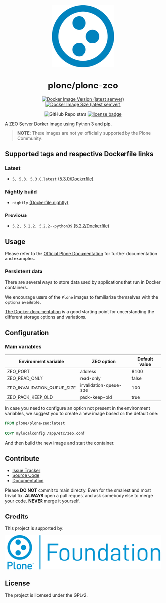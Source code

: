 <p align="center">
    <img alt="Plone Logo" width="200px" src="https://raw.githubusercontent.com/plone/plone-zeo/main/docs/logo.png">
</p>

<h1 align="center">
  plone/plone-zeo
</h1>

<div align="center">

[![Docker Image Version (latest semver)](https://img.shields.io/docker/v/plone/plone-zeo?sort=semver)](https://hub.docker.com/r/plone/plone-zeo)
[![Docker Image Size (latest semver)](https://img.shields.io/docker/image-size/plone/plone-zeo?sort=semver)](https://hub.docker.com/r/plone/plone-zeo)

![GitHub Repo stars](https://img.shields.io/github/stars/plone/plone-zeo?style=flat-square)
[![license badge](https://img.shields.io/github/license/plone/plone-zeo)](./LICENSE)

</div>

A ZEO Server [Docker](https://docker.com) image using Python 3 and [pip](https://pip.pypa.io/en/stable/).

> **NOTE**: These images are not yet officially supported by the Plone Community.

## Supported tags and respective Dockerfile links

### Latest

- `5, 5.3, 5.3.0,latest` [(5.3.0/Dockerfile)](https://github.com/plone/plone-zeo/blob/v5.3.0/Dockerfile)

### Nightly build

- `nightly` [(Dockerfile.nightly)](https://github.com/plone/plone-zeo/blob/main/Dockerfile.nightly)


### Previous

- `5.2, 5.2.2, 5.2.2--python39` [(5.2.2/Dockerfile)](https://github.com/plone/plone-zeo/blob/v5.2.2/5.2/5.2.2/Dockerfile.python39)

## Usage

Please refer to the [Official Plone Documentation](https://6.dev-docs.plone.org/install/containers/images/zeo.html) for further documentation and examples.


### Persistent data

There are several ways to store data used by applications that run in Docker containers.

We encourage users of the `Plone` images to familiarize themselves with the options available.

[The Docker documentation](https://docs.docker.com/) is a good starting point for understanding the different storage options and variations.

## Configuration

### Main variables

| Environment variable                      | ZEO  option                    | Default value                   |
| ----------------------------------------- | ------------------------------ | ------------------------------- |
| ZEO_PORT                                  | address                        | 8100                            |
| ZEO_READ_ONLY                             | read-only                      | false                           |
| ZEO_INVALIDATION_QUEUE_SIZE               | invalidation-queue-size        | 100                             |
| ZEO_PACK_KEEP_OLD                         | pack-keep-old                  | true                            |


In case you need to configure an option not present in the environment variables, we suggest you to create a new image based on the default one:

```Dockerfile
FROM plone/plone-zeo:latest

COPY mylocalconfig /app/etc/zeo.conf
```
And then build the new image and start the container.


## Contribute

- [Issue Tracker](https://github.com/plone/plone-zeo/issues)
- [Source Code](https://github.com/plone/plone-zeo/)
- [Documentation](https://6.dev-docs.plone.org/install/containers/images/zeo.html)

Please **DO NOT** commit to main directly. Even for the smallest and most trivial fix.
**ALWAYS** open a pull request and ask somebody else to merge your code. **NEVER** merge it yourself.

## Credits

This project is supported by:

[![Plone Foundation](https://raw.githubusercontent.com/plone/.github/main/plone-foundation.png)](https://plone.org/)

## License

The project is licensed under the GPLv2.
